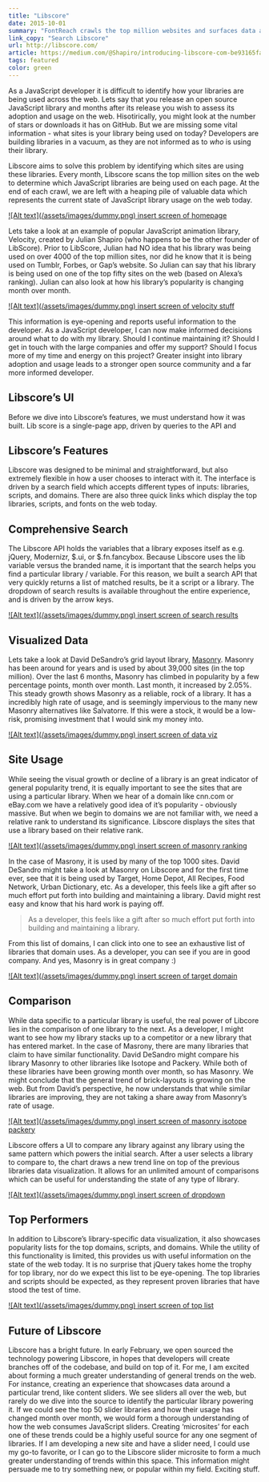 ```yaml
---
title: "Libscore"
date: 2015-10-01
summary: "FontReach crawls the top million websites and surfaces data about font usage across the web."
link_copy: "Search Libscore"
url: http://libscore.com/
article: https://medium.com/@Shapiro/introducing-libscore-com-be93165fa497
tags: featured
color: green
---
```


As a JavaScript developer it is difficult to identify how your libraries are being used across the web. Lets say that you release an open source JavaScript library and months after its release you wish to assess its adoption and usage on the web. Hisotirically, you might look at the number of stars or downloads it has on GitHub. But we are missing some vital information - what sites is your library being used on today? Developers are building libraries in a vacuum, as they are not informed as to <em>who</em> is using their library.

Libscore aims to solve this problem by identifying which sites are using these libraries. Every month, Libscore scans the top million sites on the web to determine which JavaScript libraries are being used on each page. At the end of each crawl, we are left with a heaping pile of valuable data which represents the current state of JavaScript library usage on the web today.

<a class="enlarge" href="/assets/images/dummy.png">
  ![Alt text](/assets/images/dummy.png)
  insert screen of homepage
</a>

Lets take a look at an example of popular JavaScript animation library, Velocity, created by Julian Shapiro (who happens to be the other founder of LibScore). Prior to LibScore, Julian had NO idea that his library was being used on over 4000 of the top million sites, nor did he know that it is being used on Tumblr, Forbes, or Gap’s website. So Julian can say that his library is being used on one of the top fifty sites on the web (based on Alexa’s ranking). Julian can also look at how his library’s popularity is changing month over month.

<a class="enlarge" href="/assets/images/dummy.png">
  ![Alt text](/assets/images/dummy.png)
  insert screen of velocity stuff
</a>

This information is eye-opening and reports useful information to the developer. As a JavaScript developer, I can now make informed decisions around what to do with my library. Should I continue maintaining it? Should I get in touch with the large companies and offer my support? Should I focus more of my time and energy on this project? Greater insight into library adoption and usage leads to a stronger open source community and a far more informed developer.

## Libscore’s UI
Before we dive into Libscore’s features, we must understand how it was built. Lib score is a single-page app, driven by queries to the API and

## Libscore’s Features

Libscore was designed to be minimal and straightforward, but also extremely flexible in how a user chooses to interact with it. The interface is driven by a search field which accepts different types of inputs: libraries, scripts, and domains. There are also three quick links which display the top libraries, scripts, and fonts on the web today.

## Comprehensive Search
The Libscore API holds the variables that a library exposes itself as e.g. jQuery, Modernizr, $.ui, or $.fn.fancybox. Because Libscore uses the lib variable versus the branded name, it is important that the search helps you find a particular library / variable. For this reason, we built a search API that very quickly returns a list of matched results, be it a script or a library. The dropdown of search results is available throughout the entire experience, and is driven by the arrow keys.

<a class="enlarge" href="/assets/images/dummy.png">
  ![Alt text](/assets/images/dummy.png)
  insert screen of search results
</a>

## Visualized Data
Lets take a look at David DeSandro’s grid layout library, [Masonry](http://libscore.com/#Masonry). Masonry has been around for years and is used by about 39,000 sites (in the top million). Over the last 6 months, Masonry has climbed in popularity by a few percentage points, month over month. Last month, it increased by 2.05%. This steady growth shows Masonry as a reliable, rock of a library. It has a incredibly high rate of usage, and is seemingly impervious to the many new Masonry alternatives like Salvatorre. If this were a stock, it would be a low-risk, promising investment that I would sink my money into.

<a class="enlarge" href="/assets/images/dummy.png">
  ![Alt text](/assets/images/dummy.png)
  insert screen of data viz
</a>

## Site Usage
While seeing the visual growth or decline of a library is an great indicator of general popularity trend, it is equally important to see the sites that are using a particular library. When we hear of a domain like cnn.com or eBay.com we have a relatively good idea of it’s popularity - obviously massive. But when we begin to domains we are not familiar with, we need a relative rank to understand its significance. Libscore displays the sites that use a library based on their relative rank.

<a class="enlarge" href="/assets/images/dummy.png">
  ![Alt text](/assets/images/dummy.png)
  insert screen of masonry ranking
</a>

In the case of Masrony, it is used by many of the top 1000 sites.  David DeSandro might take a look at Masonry on Libscore and for the first time ever, see that it is being used by Target, Home Depot, All Recipes, Food Network, Urban Dictionary, etc. As a developer, this feels like a gift after so much effort put forth into building and maintaining a library. David might rest easy and know that his hard work is paying off.

<blockquote>As a developer, this feels like a gift after so much effort put forth into building and maintaining a library.</blockquote>

From this list of domains, I can click into one to see an exhaustive list of libraries that domain uses. As a developer, you can see if you are in good company. And yes, Masonry is in great company :)

<a class="enlarge" href="/assets/images/dummy.png">
  ![Alt text](/assets/images/dummy.png)
  insert screen of target domain
</a>

## Comparison
While data specific to a particular library is useful, the real power of Libcore lies in the comparison of one library to the next. As a developer, I might want to see how my library stacks up to a competitor or a new library that has entered market. In the case of Masrony, there are many libraries that claim to have similar functionality. David DeSandro might compare his library Masonry to other libraries like Isotope and Packery. While both of these libraries have been growing month over month, so has Masonry. We might conclude that the general trend of brick-layouts is growing on the web. But from David’s perspective, he now understands that while similar libraries are improving, they are not taking a share away from Masonry’s rate of usage.

<a class="enlarge" href="/assets/images/dummy.png">
  ![Alt text](/assets/images/dummy.png)
  insert screen of masonry isotope packery
</a>

Libscore offers a UI to compare any library against any library using the same pattern which powers the initial search. After a user selects a library to compare to, the chart draws a new trend line on top of the previous libraries data visualization. It allows for an unlimited amount of comparisons which can be useful for understanding the state of any type of library.

<a class="enlarge" href="/assets/images/dummy.png">
  ![Alt text](/assets/images/dummy.png)
  insert screen of dropdown
</a>

## Top Performers
In addition to Libscore’s library-specific data visualization, it also showcases popularity lists for the top domains, scripts, and domains. While the utility of this functionality is limited, this provides us with useful information on the state of the web today. It is no surprise that jQuery takes home the trophy for top library, nor do we expect this list to be eye-opening. The top libraries and scripts should be expected, as they represent proven libraries that have stood the test of time.

<a class="enlarge" href="/assets/images/dummy.png">
  ![Alt text](/assets/images/dummy.png)
  insert screen of top list
</a>

## Future of Libscore
Libscore has a bright future. In early February, we open sourced the technology powering Libscore, in hopes that developers will create branches off of the codebase, and build on top of it. For me, I am excited about forming a much greater understanding of general trends on the web. For instance, creating an experience that showcases data around a particular trend, like content sliders. We see sliders all over the web, but rarely do we dive into the source to identify the particular library powering it. If we could see the top 50 slider libraries and how their usage has changed month over month, we would form a thorough understanding of how the web consumes JavaScript sliders. Creating ‘microsites’ for each one of these trends could be a highly useful source for any one segment of libraries. If I am developing a new site and have a slider need, I could use my go-to favorite, or I can go to the Libscore slider microsite to form a much greater understanding of trends within this space. This information might persuade me to try something new, or popular within my field. Exciting stuff.